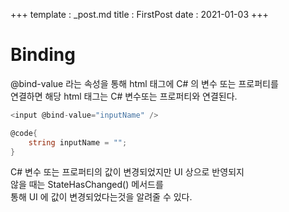 ﻿+++
template : _post.md
title : FirstPost
date : 2021-01-03
+++

# Binding

@bind-value 라는 속성을 통해 html 태그에 C# 의 변수 또는 프로퍼티를  
연결하면 해당 html 태그는 C# 변수또는 프로퍼티와 연결된다.  
```cs
<input @bind-value="inputName" />

@code{
    string inputName = "";
}
```

C# 변수 또는 프로퍼티의 값이 변경되었지만 UI 상으로 반영되지  
않을 때는 StateHasChanged() 메서드를  
통해 UI 에 값이 변경되었다는것을 알려줄 수 있다.